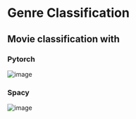# Genre Classification

## Movie classification with

### Pytorch

![image](https://user-images.githubusercontent.com/57833772/233807778-67b246dd-3aae-4b5b-815c-14560b01c610.png)

### Spacy

![image](https://user-images.githubusercontent.com/57833772/233807873-32c0118a-98bb-4f08-bdc4-6d9a5d197403.png)
